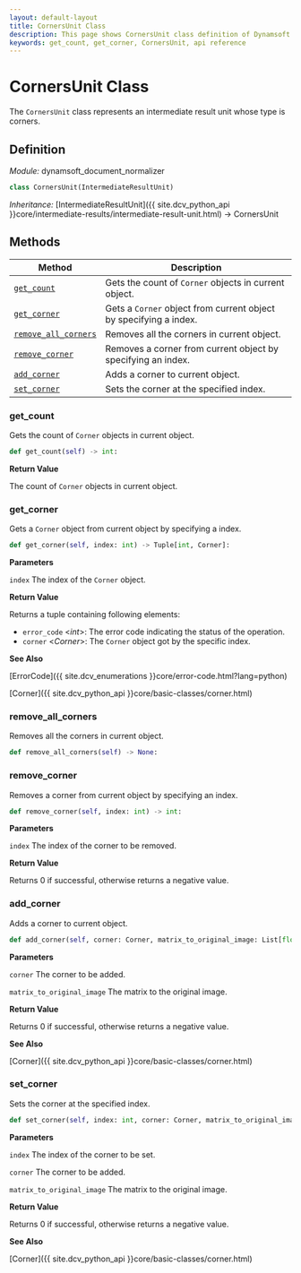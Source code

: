 ```yaml
---
layout: default-layout
title: CornersUnit Class
description: This page shows CornersUnit class definition of Dynamsoft Document Normalizer SDK Python Edition.
keywords: get_count, get_corner, CornersUnit, api reference
---
```


# CornersUnit Class

The `CornersUnit` class represents an intermediate result unit whose type is corners.

## Definition

*Module:* dynamsoft_document_normalizer

```python
class CornersUnit(IntermediateResultUnit)
```

*Inheritance:* [IntermediateResultUnit]({{ site.dcv_python_api }}core/intermediate-results/intermediate-result-unit.html) -> CornersUnit

## Methods

| Method | Description |
|--------|-------------|
| [`get_count`](#get_count) | Gets the count of `Corner` objects in current object.|
| [`get_corner`](#get_corner) | Gets a `Corner` object from current object by specifying a index. |
| [`remove_all_corners`](#remove_all_corners) | Removes all the corners in current object. |
| [`remove_corner`](#remove_corner) | Removes a corner from current object by specifying an index. |
| [`add_corner`](#add_corner) | Adds a corner to current object. |
| [`set_corner`](#set_corner) | Sets the corner at the specified index. |

### get_count

Gets the count of `Corner` objects in current object.

```python
def get_count(self) -> int:
```

**Return Value**

The count of `Corner` objects in current object.

### get_corner

Gets a `Corner` object from current object by specifying a index.

```python
def get_corner(self, index: int) -> Tuple[int, Corner]:
```

**Parameters**

`index` The index of the `Corner` object.

**Return Value**

Returns a tuple containing following elements:
- `error_code` <*int*>: The error code indicating the status of the operation.
- `corner` <*Corner*>: The `Corner` object got by the specific index.

**See Also**

[ErrorCode]({{ site.dcv_enumerations }}core/error-code.html?lang=python)

[Corner]({{ site.dcv_python_api }}core/basic-classes/corner.html)

### remove_all_corners

Removes all the corners in current object.

```python
def remove_all_corners(self) -> None:
```

### remove_corner

Removes a corner from current object by specifying an index.

```python
def remove_corner(self, index: int) -> int:
```

**Parameters**

`index` The index of the corner to be removed.

**Return Value**

Returns 0 if successful, otherwise returns a negative value.

### add_corner

Adds a corner to current object.

```python
def add_corner(self, corner: Corner, matrix_to_original_image: List[float] = IDENTITY_MATRIX) -> int:
```

**Parameters**

`corner` The corner to be added.

`matrix_to_original_image` The matrix to the original image.

**Return Value**

Returns 0 if successful, otherwise returns a negative value.

**See Also**

[Corner]({{ site.dcv_python_api }}core/basic-classes/corner.html)

### set_corner

Sets the corner at the specified index.

```python
def set_corner(self, index: int, corner: Corner, matrix_to_original_image: List[float] = IDENTITY_MATRIX) -> int:
```

**Parameters**

`index` The index of the corner to be set.

`corner` The corner to be added.

`matrix_to_original_image` The matrix to the original image.

**Return Value**

Returns 0 if successful, otherwise returns a negative value.

**See Also**

[Corner]({{ site.dcv_python_api }}core/basic-classes/corner.html)

